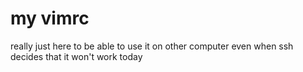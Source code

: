 # my vimrc

really just here to be able to use it on other computer even when ssh decides that it won't work today

